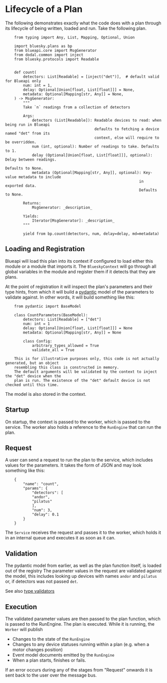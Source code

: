# Lifecycle of a Plan

The following demonstrates exactly what the code does with a plan through its lifecycle 
of being written, loaded and run. Take the following plan.
```
    from typing import Any, List, Mapping, Optional, Union
    
    import bluesky.plans as bp
    from blueapi.core import MsgGenerator
    from dodal.common import inject
    from bluesky.protocols import Readable
    
    
    def count(
        detectors: List[Readable] = [inject("det")],  # default valid for Blueapi only
        num: int = 1,
        delay: Optional[Union[float, List[float]]] = None,
        metadata: Optional[Mapping[str, Any]] = None,
    ) -> MsgGenerator:
        """
        Take `n` readings from a collection of detectors
    
        Args:
            detectors (List[Readable]): Readable devices to read: when being run in Blueapi
                                        defaults to fetching a device named "det" from its
                                        context, else will require to be overridden.
            num (int, optional): Number of readings to take. Defaults to 1.
            delay (Optional[Union[float, List[float]]], optional): Delay between readings.
                                                                Defaults to None.
            metadata (Optional[Mapping[str, Any]], optional): Key-value metadata to include
                                                            in exported data.
                                                            Defaults to None.
    
        Returns:
            MsgGenerator: _description_
    
        Yields:
            Iterator[MsgGenerator]: _description_
        """
    
        yield from bp.count(detectors, num, delay=delay, md=metadata)
```


## Loading and Registration

Blueapi will load this plan into its context if configured to load either this module or a module that 
imports it. The `BlueskyContext` will go through all global variables in the module and register them
if it detects that they are plans.

At the point of registration it will inspect the plan's parameters and their type hints, from which it
will build a [pydantic](https://docs.pydantic.dev/) model of the parameters to validate against. In other words, it will build something
like this:


```
    from pydantic import BaseModel

    class CountParameters(BaseModel):
        detectors: List[Readable] = ["det"]
        num: int = 1
        delay: Optional[Union[float, List[float]]] = None
        metadata: Optional[Mapping[str, Any]] = None

        class Config:
            arbitrary_types_allowed = True
            validate_all = True

    This is for illustrative purposes only, this code is not actually generated, but an object
    resembling this class is constructed in memory.
    The default arguments will be validated by the context to inject the "det" device when the
    plan is run. The existence of the "det" default device is not checked until this time.
```

The model is also stored in the context.


## Startup

On startup, the context is passed to the worker, which is passed to the service.
The worker also holds a reference to the `RunEngine` that can run the plan.


## Request

A user can send a request to run the plan to the service, which includes values for the parameters.
It takes the form of JSON and may look something like this:
```
    {
        "name": "count",
        "params": {
            "detectors": [
            "andor",
            "pilatus"
            ],
            "num": 3,
            "delay": 0.1
        }
    }
```

The `Service` receives the request and passes it to the worker, which holds it in an internal queue
and executes it as soon as it can. 


## Validation

The pydantic model from earlier, as well as the plan function itself, is loaded out of the registry
The parameter values in the request are validated against the model, this includes looking up devices
with names `andor` and `pilatus` or, if detectors was not passed `det`.

See also [type validators](./type_validators.md)


## Execution

The validated parameter values are then passed to the plan function, which is passed to the RunEngine.
The plan is executed. While it is running, the `Worker` will publish

* Changes to the state of the `RunEngine`
* Changes to any device statuses running within a plan (e.g. when a motor changes position)
* Event model documents emitted by the `RunEngine`
* When a plan starts, finishes or fails.

If an error occurs during any of the stages from "Request" onwards it is sent back to the user
over the message bus.
